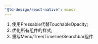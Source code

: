```yaml
---
'@td-design/react-native': minor
---
```


1. 使用Pressable代替TouchableOpacity; 
2. 优化所有组件的样式; 
3. 重写Menu/Tree/Timeline/Searchbar组件
